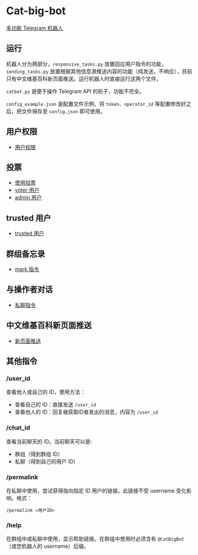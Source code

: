 # Cat-big-bot
[多功能 Telegram 机器人](https://t.me/CatBigBot)

## 运行

机器人分为两部分，`responsive_tasks.py` 放置回应用户指令的功能，`sending_tasks.py` 放置根据其他信息源推送内容的功能（纯发送，不响应），目前只有中文维基百科新页面推送。运行机器人时直接运行这两个文件。

`catbot.py` 是便于操作 Telegram API 的轮子，功能不完全。

`config_example.json` 是配置文件示例，将 `token`、`operator_id` 等配置修改好之后，把文件保存至 `config.json` 即可使用。

## 用户权限

* [用户权限](docs/user_right.md)

## 投票

* [使用投票](docs/poll.md)
* [voter 用户](docs/voter.md)
* [admin 用户](docs/admin.md)

## trusted 用户

* [trusted 用户](docs/trusted.md)

## 群组备忘录

* [mark 指令](docs/mark.md)

## 与操作者对话

* [私聊指令](docs/pm.md)

## 中文维基百科新页面推送

* [新页面推送](docs/new_pages.md)

## 其他指令

### /user_id

查看他人或自己的 ID，使用方法：

* 查看自己的 ID：直接发送 `/user_id`
* 查看他人的 ID：回复被获取ID者发出的消息，内容为 `/user_id`

### /chat_id

查看当前聊天的 ID。当前聊天可以是:

* 群组（得到群组 ID）
* 私聊（得到自己的用户 ID）

### /permalink

在私聊中使用，尝试获得指向指定 ID 用户的链接。此链接不受 username 变化影响。格式：

```
/permalink <用户ID>
```

### /help

在群组中或私聊中使用，显示帮助链接。在群组中使用时必须含有 `@CatBigBot` （或您机器人的 username）后缀。
